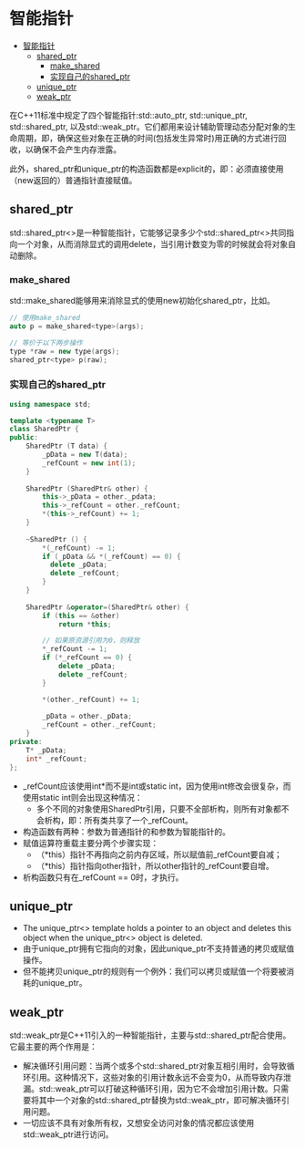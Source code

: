 # 智能指针

- [智能指针](#智能指针)
  - [shared\_ptr](#shared_ptr)
    - [make\_shared](#make_shared)
    - [实现自己的shared\_ptr](#实现自己的shared_ptr)
  - [unique\_ptr](#unique_ptr)
  - [weak\_ptr](#weak_ptr)

在C++11标准中规定了四个智能指针:std::auto_ptr, std::unique_ptr, std::shared_ptr, 以及std::weak_ptr。它们都用来设计辅助管理动态分配对象的生命周期，即，确保这些对象在正确的时间(包括发生异常时)用正确的方式进行回收，以确保不会产生内存泄露。

此外，shared_ptr和unique_ptr的构造函数都是explicit的，即：必须直接使用（new返回的）普通指针直接赋值。

## shared_ptr

std::shared_ptr<>是一种智能指针，它能够记录多少个std::shared_ptr<>共同指向一个对象，从而消除显式的调用delete，当引用计数变为零的时候就会将对象自动删除。

### make_shared

std::make_shared能够用来消除显式的使用new初始化shared_ptr，比如。

```c++
// 使用make_shared
auto p = make_shared<type>(args); 

// 等价于以下两步操作
type *raw = new type(args);
shared_ptr<type> p(raw); 
```

### 实现自己的shared_ptr

``` c++
using namespace std;

template <typename T>
class SharedPtr {
public:
    SharedPtr (T data) {
        _pData = new T(data);
        _refCount = new int(1);
    }
    
    SharedPtr (SharedPtr& other) {
        this->_pData = other._pdata;
        this->_refCount = other._refCount;
        *(this->_refCount) += 1;
    }
    
    ~SharedPtr () {
        *(_refCount) -= 1;
        if (_pData && *(_refCount) == 0) {
          delete _pData;
          delete _refCount;
        }
    }
    
    SharedPtr &operator=(SharedPtr& other) {
        if (this == &other)
            return *this;

        // 如果原资源引用为0，则释放
        *_refCount -= 1;
        if (*_refCount == 0) {
            delete _pData;
            delete _refCount;
        }

        *(other._refCount) += 1;
        
        _pData = other._pData;
        _refCount = other._refCount;
    }
private:    
    T* _pData;
    int* _refCount;
};
```

- _refCount应该使用int*而不是int或static int，因为使用int修改会很复杂，而使用static int则会出现这种情况：
  - 多个不同的对象使用SharedPtr引用，只要不全部析构，则所有对象都不会析构，即：所有类共享了一个_refCount。
- 构造函数有两种：参数为普通指针的和参数为智能指针的。
- 赋值运算符重载主要分两个步骤实现：
  - （*this）指针不再指向之前内存区域，所以赋值前_refCount要自减；
  - （*this）指针指向other指针，所以other指针的_refCount要自增。
- 析构函数只有在_refCount == 0时，才执行。

## unique_ptr

- The unique_ptr<> template holds a pointer to an object and deletes this object when the unique_ptr<> object is deleted.
- 由于unique_ptr拥有它指向的对象，因此unique_ptr不支持普通的拷贝或赋值操作。
- 但不能拷贝unique_ptr的规则有一个例外：我们可以拷贝或赋值一个将要被消耗的unique_ptr。

## weak_ptr

std::weak_ptr是C++11引入的一种智能指针，主要与std::shared_ptr配合使用。它最主要的两个作用是：

- 解决循环引用问题：当两个或多个std::shared_ptr对象互相引用时，会导致循环引用。这种情况下，这些对象的引用计数永远不会变为0，从而导致内存泄漏。std::weak_ptr可以打破这种循环引用，因为它不会增加引用计数。只需要将其中一个对象的std::shared_ptr替换为std::weak_ptr，即可解决循环引用问题。
- 一切应该不具有对象所有权，又想安全访问对象的情况都应该使用std::weak_ptr进行访问。
